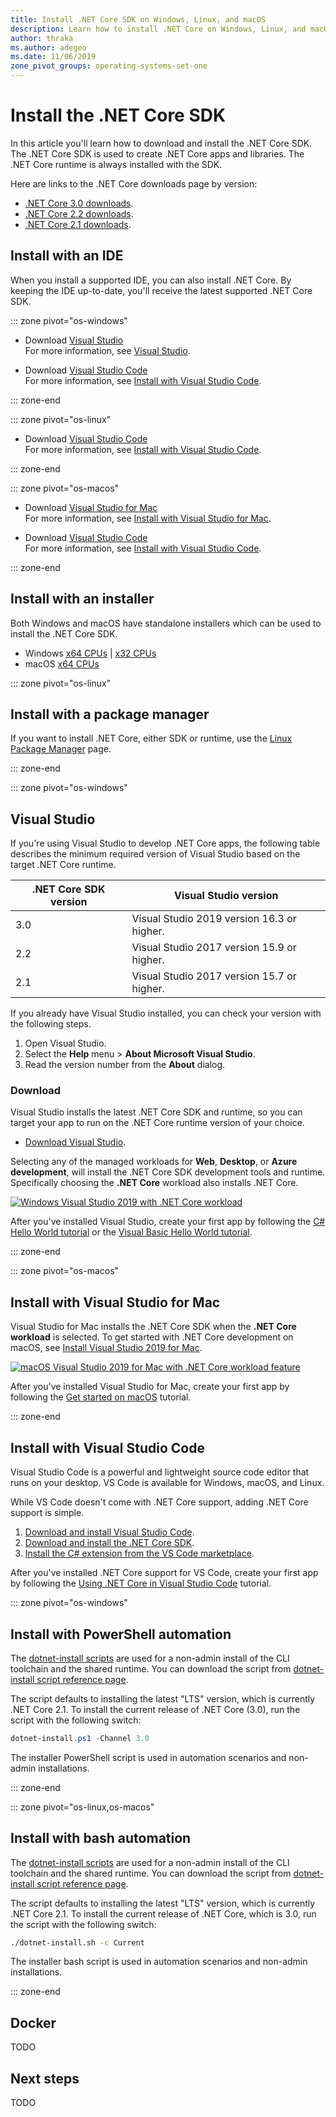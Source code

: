 ```yaml
---
title: Install .NET Core SDK on Windows, Linux, and macOS
description: Learn how to install .NET Core on Windows, Linux, and macOS. Discover the dependencies required to develop .NET Core apps.
author: thraka
ms.author: adegeo
ms.date: 11/06/2019
zone_pivot_groups: operating-systems-set-one
---
```


# Install the .NET Core SDK

In this article you'll learn how to download and install the .NET Core SDK. The .NET Core SDK is used to create .NET Core apps and libraries. The .NET Core runtime is always installed with the SDK.

Here are links to the .NET Core downloads page by version:

- [.NET Core 3.0 downloads](https://dotnet.microsoft.com/download/dotnet-core/3.0).
- [.NET Core 2.2 downloads](https://dotnet.microsoft.com/download/dotnet-core/2.2).
- [.NET Core 2.1 downloads](https://dotnet.microsoft.com/download/dotnet-core/2.1).

## Install with an IDE

When you install a supported IDE, you can also install .NET Core. By keeping the IDE up-to-date, you'll receive the latest supported .NET Core SDK.

::: zone pivot="os-windows"

- Download [Visual Studio](https://www.visualstudio.com/downloads/?utm_medium=microsoft&utm_source=docs.microsoft.com&utm_campaign=button+cta&utm_content=download+vs2019)\
For more information, see [Visual Studio](#visual-studio).

- Download [Visual Studio Code](https://code.visualstudio.com/)\
For more information, see [Install with Visual Studio Code](#install-with-visual-studio-code).

::: zone-end

::: zone pivot="os-linux"

- Download [Visual Studio Code](https://code.visualstudio.com/)\
For more information, see [Install with Visual Studio Code](#install-with-visual-studio-code).

::: zone-end

::: zone pivot="os-macos"

- Download [Visual Studio for Mac](https://visualstudio.microsoft.com/vs/mac/?utm_medium=microsoft&utm_source=docs.microsoft.com&utm_campaign=inline+link)\
For more information, see [Install with Visual Studio for Mac](#install-with-visual-studio-for-mac).

- Download [Visual Studio Code](https://code.visualstudio.com/)\
For more information, see [Install with Visual Studio Code](#install-with-visual-studio-code).

::: zone-end

## Install with an installer

Both Windows and macOS have standalone installers which can be used to install the .NET Core SDK.

- Windows [x64 CPUs](https://dotnet.microsoft.com/download/thank-you/dotnet-sdk-3.0.100-windows-x64-installer) | [x32 CPUs](https://dotnet.microsoft.com/download/thank-you/dotnet-sdk-3.0.100-windows-x86-installer)
- macOS [x64 CPUs](https://dotnet.microsoft.com/download/thank-you/dotnet-sdk-3.0.100-macos-x64-installer)

::: zone pivot="os-linux"

## Install with a package manager

If you want to install .NET Core, either SDK or runtime, use the [Linux Package Manager](linux-package-manager-rhel7.md) page.

::: zone-end

::: zone pivot="os-windows"

## Visual Studio

If you're using Visual Studio to develop .NET Core apps, the following table describes the minimum required version of Visual Studio based on the target .NET Core runtime.

| .NET Core SDK version | Visual Studio version                      |
| --------------------- | ------------------------------------------ |
| 3.0                   | Visual Studio 2019 version 16.3 or higher. |
| 2.2                   | Visual Studio 2017 version 15.9 or higher. |
| 2.1                   | Visual Studio 2017 version 15.7 or higher. |

If you already have Visual Studio installed, you can check your version with the following steps.

01. Open Visual Studio.
01. Select the **Help** menu > **About Microsoft Visual Studio**.
01. Read the version number from the **About** dialog.

### Download

Visual Studio installs the latest .NET Core SDK and runtime, so you can target your app to run on the .NET Core runtime version of your choice.

- [Download Visual Studio](https://www.visualstudio.com/downloads/?utm_medium=microsoft&utm_source=docs.microsoft.com&utm_campaign=button+cta&utm_content=download+vs2019).

Selecting any of the managed workloads for **Web**, **Desktop**, or **Azure development**, will install the .NET Core SDK development tools and runtime. Specifically choosing the **.NET Core** workload also installs .NET Core.

[![Windows Visual Studio 2019 with .NET Core workload](media/install-sdk/windows-install-visual-studio-2019.png)](media/install-sdk/windows-install-visual-studio-2019.png#lightbox)

After you've installed Visual Studio, create your first app by following the [C# Hello World tutorial](../tutorials/with-visual-studio.md) or the [Visual Basic Hello World tutorial](../tutorials/vb-with-visual-studio.md).

::: zone-end

::: zone pivot="os-macos"

## Install with Visual Studio for Mac

Visual Studio for Mac installs the .NET Core SDK when the **.NET Core workload** is selected. To get started with .NET Core development on macOS, see [Install Visual Studio 2019 for Mac](https://docs.microsoft.com/visualstudio/mac/installation?view=vsmac-2019).

[![macOS Visual Studio 2019 for Mac with .NET Core workload feature](media/install-sdk/mac-install-selection.png)](media/install-sdk/mac-install-selection.png#lightbox)

After you've installed Visual Studio for Mac, create your first app by following the [Get started on macOS](../tutorials/using-on-mac-vs.md) tutorial.

::: zone-end

## Install with Visual Studio Code

Visual Studio Code is a powerful and lightweight source code editor that runs on your desktop. VS Code is available for Windows, macOS, and Linux.

While VS Code doesn't come with .NET Core support, adding .NET Core support is simple.

01. [Download and install Visual Studio Code](https://code.visualstudio.com/Download).
01. [Download and install the .NET Core SDK](https://dotnet.microsoft.com/download/dotnet-core/3.0).
01. [Install the C# extension from the VS Code marketplace](https://marketplace.visualstudio.com/items?itemName=ms-vscode.csharp).

After you've installed .NET Core support for VS Code, create your first app by following the [Using .NET Core in Visual Studio Code](https://code.visualstudio.com/docs/languages/dotnet) tutorial.

::: zone pivot="os-windows"

## Install with PowerShell automation

The [dotnet-install scripts](../tools/dotnet-install-script.md) are used for a non-admin install of the CLI toolchain and the shared runtime. You can download the script from [dotnet-install script reference page](../tools/dotnet-install-script.md).

The script defaults to installing the latest "LTS" version, which is currently .NET Core 2.1. To install the current release of .NET Core (3.0), run the script with the following switch:

```powershell
dotnet-install.ps1 -Channel 3.0
```

The installer PowerShell script is used in automation scenarios and non-admin installations.

::: zone-end

::: zone pivot="os-linux,os-macos"

## Install with bash automation

The [dotnet-install scripts](../tools/dotnet-install-script.md) are used for a non-admin install of the CLI toolchain and the shared runtime. You can download the script from [dotnet-install script reference page](../tools/dotnet-install-script.md).

The script defaults to installing the latest "LTS" version, which is currently .NET Core 2.1. To install the current release of .NET Core, which is 3.0, run the script with the following switch:

```bash
./dotnet-install.sh -c Current
```

The installer bash script is used in automation scenarios and non-admin installations.

::: zone-end

## Docker

TODO

## Next steps

TODO
